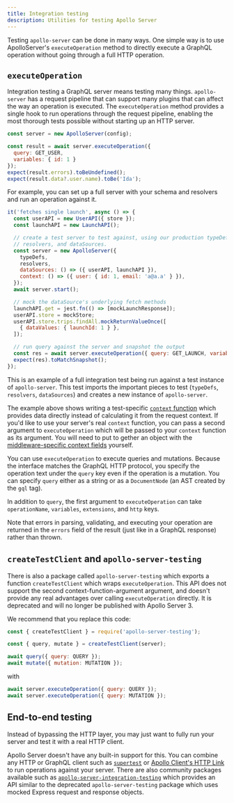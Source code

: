 ```yaml
---
title: Integration testing
description: Utilities for testing Apollo Server
---
```


Testing `apollo-server` can be done in many ways. One simple way is to use ApolloServer's `executeOperation` method to directly execute a GraphQL operation without going through a full HTTP operation.

## `executeOperation`

Integration testing a GraphQL server means testing many things. `apollo-server` has a request pipeline that can support many plugins that can affect the way an operation is executed. The `executeOperation` method provides a single hook to run operations through the request pipeline, enabling the most thorough tests possible without starting up an HTTP server.

```javascript
const server = new ApolloServer(config);

const result = await server.executeOperation({
  query: GET_USER,
  variables: { id: 1 }
});
expect(result.errors).toBeUndefined();
expect(result.data?.user.name).toBe('Ida');
```

For example, you can set up a full server with your schema and resolvers and run an operation against it.

```javascript
it('fetches single launch', async () => {
  const userAPI = new UserAPI({ store });
  const launchAPI = new LaunchAPI();

  // create a test server to test against, using our production typeDefs,
  // resolvers, and dataSources.
  const server = new ApolloServer({
    typeDefs,
    resolvers,
    dataSources: () => ({ userAPI, launchAPI }),
    context: () => ({ user: { id: 1, email: 'a@a.a' } }),
  });
  await server.start();

  // mock the dataSource's underlying fetch methods
  launchAPI.get = jest.fn(() => [mockLaunchResponse]);
  userAPI.store = mockStore;
  userAPI.store.trips.findAll.mockReturnValueOnce([
    { dataValues: { launchId: 1 } },
  ]);

  // run query against the server and snapshot the output
  const res = await server.executeOperation({ query: GET_LAUNCH, variables: { id: 1 } });
  expect(res).toMatchSnapshot();
});
```

This is an example of a full integration test being run against a test instance of `apollo-server`. This test imports the important pieces to test (`typeDefs`, `resolvers`, `dataSources`) and creates a new instance of `apollo-server`.

The example above shows writing a test-specific [`context` function](../data/resolvers/#the-context-argument) which provides data directly instead of calculating it from the request context. If you'd like to use your server's real `context` function, you can pass a second argument to `executeOperation` which will be passed to your `context` function as its argument. You will need to put to gether an object with the [middleware-specific context fields](../api/apollo-server/#middleware-specific-context-fields) yourself.

You can use `executeOperation` to execute queries and mutations. Because the interface matches the GraphQL HTTP protocol, you specify the operation text under the `query` key even if the operation is a mutation. You can specify `query` either as a string or as a `DocumentNode` (an AST created by the `gql` tag).

In addition to `query`, the first argument to `executeOperation` can take `operationName`, `variables`, `extensions`, and `http` keys.

Note that errors in parsing, validating, and executing your operation are returned in the `errors` field of the result (just like in a GraphQL response) rather than thrown.

## `createTestClient` and `apollo-server-testing`

There is also a package called `apollo-server-testing` which exports a function `createTestClient` which wraps `executeOperation`. This API does not support the second context-function-argument argument, and doesn't provide any real advantages over calling `executeOperation` directly. It is deprecated and will no longer be published with Apollo Server 3.

We recommend that you replace this code:

```js
const { createTestClient } = require('apollo-server-testing');

const { query, mutate } = createTestClient(server);

await query({ query: QUERY });
await mutate({ mutation: MUTATION });
```

with

```js
await server.executeOperation({ query: QUERY });
await server.executeOperation({ query: MUTATION });
```

## End-to-end testing

Instead of bypassing the HTTP layer, you may just want to fully run your server and test it with a real HTTP client.

Apollo Server doesn't have any built-in support for this. You can combine any HTTP or GraphQL client such as [`supertest`](https://www.npmjs.com/package/supertest) or [Apollo Client's HTTP Link](https://www.apollographql.com/docs/react/api/link/apollo-link-http/) to run operations against your server. There are also community packages available such as [`apollo-server-integration-testing`](https://www.npmjs.com/package/apollo-server-integration-testing) which provides an API similar to the deprecated `apollo-server-testing` package which uses mocked Express request and response objects.
